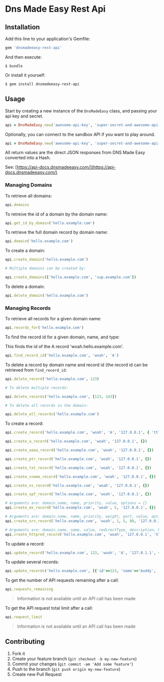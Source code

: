 Dns Made Easy Rest Api
==============

## Installation

Add this line to your application's Gemfile:

```ruby
gem 'dnsmadeeasy-rest-api'
```

And then execute:

```
$ bundle
```

Or install it yourself:

```
$ gem install dnsmadeeasy-rest-api
```

## Usage

Start by creating a new instance of the `DnsMadeEasy` class, and passing your api key and secret.

```ruby
api = DnsMadeEasy.new('awesome-api-key', 'super-secret-and-awesome-api-secret')
```

Optionally, you can connect to the sandbox API if you want to play around.

```ruby
api = DnsMadeEasy.new('awesome-api-key', 'super-secret-and-awesome-api-secret', sandbox=TRUE)
```

All return values are the direct JSON responses from DNS Made Easy converted into a Hash.

See: [https://api-docs.dnsmadeeasy.com/](https://api-docs.dnsmadeeasy.com/)

### Managing Domains

To retrieve all domains:

```ruby
api.domains
```

To retreive the id of a domain by the domain name:

```ruby
api.get_id_by_domain('hello.example.com')
```

To retrieve the full domain record by domain name:

```ruby
api.domain('hello.example.com')
```

To create a domain:

```ruby
api.create_domain('hello.example.com')

# Multiple domains can be created by:

api.create_domains(['hello.example.com', 'sup.example.com'])
```

To delete a domain:

```ruby
api.delete_domain('hello.example.com')
```

### Managing Records

To retrieve all records for a given domain name:

```ruby
api.records_for('hello.example.com')
```

To find the record id for a given domain, name, and type:

This finds the id of the A record 'woah.hello.example.com'.

```ruby
api.find_record_id('hello.example.com', 'woah', 'A')
```

To delete a record by domain name and record id (the record id can be retrieved from `find_record_id`:

```ruby
api.delete_record('hello.example.com', 123)

# To delete multiple records:

api.delete_records('hello.example.com', [123, 143])

# To delete all records in the domain:

api.delete_all_records('hello.example.com')
```

To create a record:

```ruby
api.create_record('hello.example.com', 'woah', 'A', '127.0.0.1', { 'ttl' => '60' })

api.create_a_record('hello.example.com', 'woah', '127.0.0.1', {})

api.create_aaaa_record('hello.example.com', 'woah', '127.0.0.1', {})

api.create_ptr_record('hello.example.com', 'woah', '127.0.0.1', {})

api.create_txt_record('hello.example.com', 'woah', '127.0.0.1', {})

api.create_cname_record('hello.example.com', 'woah', '127.0.0.1', {})

api.create_ns_record('hello.example.com', 'woah', '127.0.0.1', {})

api.create_spf_record('hello.example.com', 'woah', '127.0.0.1', {})

# Arguments are: domain_name, name, priority, value, options = {}
api.create_mx_record('hello.example.com', 'woah', 5, '127.0.0.1', {})

# Arguments are: domain_name, name, priority, weight, port, value, options = {}
api.create_srv_record('hello.example.com', 'woah', 1, 5, 80, '127.0.0.1', {})

# Arguments are: domain_name, name, value, redirectType, description, keywords, title, options = {}
api.create_httpred_record('hello.example.com', 'woah', '127.0.0.1', 'STANDARD - 302', 'a description', 'keywords', 'a title', {})
```

To update a record:

```ruby
api.update_record('hello.example.com', 123, 'woah', 'A', '127.0.1.1', { 'ttl' => '60' })
```

To update several records:

```ruby
api.update_records('hello.example.com', [{'id'=>123, 'name'=>'buddy', 'type'=>'A','value'=>'127.0.0.1'}], { 'ttl' => '60' })
```

To get the number of API requests remaining after a call:

```ruby
api.requests_remaining
```
>Information is not available until an API call has been made


To get the API request total limit after a call:
```ruby
api.request_limit
```
>Information is not available until an API call has been made

## Contributing

1. Fork it
2. Create your feature branch (`git checkout -b my-new-feature`)
3. Commit your changes (`git commit -am 'Add some feature'`)
4. Push to the branch (`git push origin my-new-feature`)
5. Create new Pull Request

